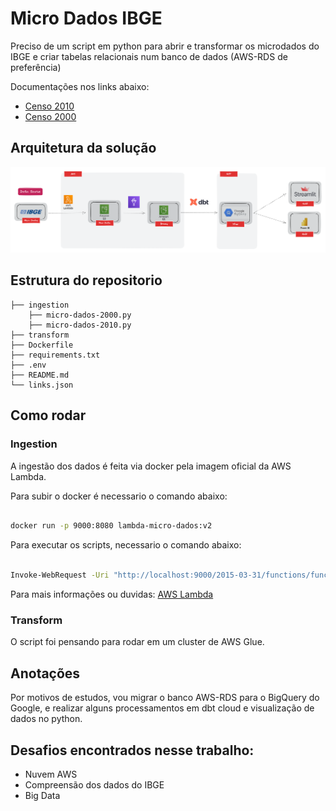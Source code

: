 # Micro Dados IBGE

Preciso de um script em python para abrir e transformar os microdados do IBGE e criar tabelas relacionais num banco de dados (AWS-RDS de preferência)

Documentações nos links abaixo:

- [Censo 2010](https://www.ibge.gov.br/estatisticas/sociais/trabalho/22827-censo-demografico-2022.html?=&t=microdados)
- [Censo 2000](https://www.ibge.gov.br/estatisticas/sociais/populacao/9127-pesquisa-nacional-por-amostra-de-domicilios.html?=&t=microdados)

## Arquitetura da solução

![alt text](image-1.png)

## Estrutura do repositorio
``` 
├── ingestion
    ├── micro-dados-2000.py
    ├── micro-dados-2010.py
├── transform
├── Dockerfile
├── requirements.txt
├── .env
├── README.md
└── links.json
```

## Como rodar
### Ingestion
A ingestão dos dados é feita via docker pela imagem oficial da AWS Lambda.

Para subir o docker é necessario o comando abaixo:

```bash

docker run -p 9000:8080 lambda-micro-dados:v2

```


Para executar os scripts, necessario o comando abaixo:

```bash

Invoke-WebRequest -Uri "http://localhost:9000/2015-03-31/functions/function/invocations" -Method Post -Body '{}' -ContentType "application/json"

```
Para mais informações ou duvidas:
[AWS Lambda](https://docs.aws.amazon.com/lambda/latest/dg/python-image.html)

### Transform
O script foi pensando para rodar em um cluster de AWS Glue.

## Anotações

Por motivos de estudos, vou migrar o banco AWS-RDS para o BigQuery do Google, e realizar alguns processamentos em dbt cloud e visualização de dados no python.

## Desafios encontrados nesse trabalho:
- Nuvem AWS
- Compreensão dos dados do IBGE
- Big Data
